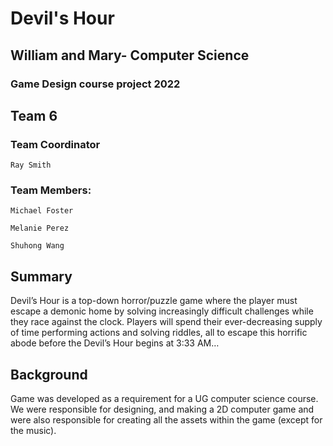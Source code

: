 # Devil's Hour

## William and Mary- Computer Science
### Game Design course project 2022

## Team 6
### Team Coordinator

    Ray Smith
    
### Team Members:

    Michael Foster
  
    Melanie Perez
  
    Shuhong Wang


## Summary
Devil’s Hour is a top-down horror/puzzle game where the player must escape a demonic home by solving increasingly difficult challenges while they race against the clock. Players will spend their ever-decreasing supply of time performing actions and solving riddles, all to escape this horrific abode before the Devil’s Hour begins at 3:33 AM…

## Background 
Game was developed as a requirement for a UG computer science course. We were responsible for designing, and making a 2D computer game and were also responsible for creating all the assets within the game (except for the music).
